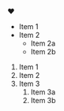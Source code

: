 :heart:

* Item 1
* Item 2
  * Item 2a
  * Item 2b
 
1. Item 1
2. Item 2
3. Item 3
   1. Item 3a
   2. Item 3b

